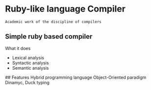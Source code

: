 Ruby-like language Compiler
====================
	Academic work of the discipline of compilers

Simple ruby based compiler
---------------------
<p>
	What it does
	<ul>
		<li>Lexical analysis</li>
		<li>Syntactic analysis</li>
		<li>Semantic analysis</li>
	</ul>
</p>

<p>
## Features
	Hybrid programming language
	Object-Oriented paradigm
	Dinamyc, Duck typing 
</p>

